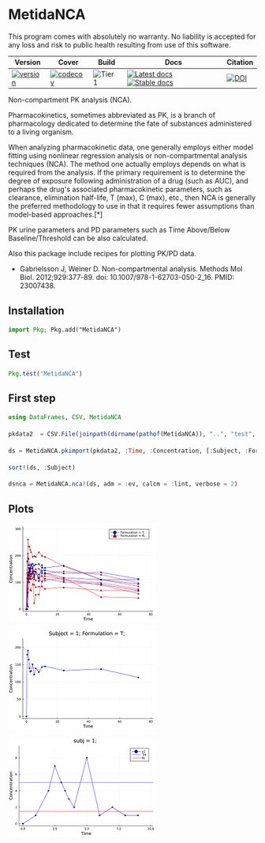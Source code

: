 # MetidaNCA

This program comes with absolutely no warranty. No liability is accepted for any loss and risk to public health resulting from use of this software.

| Version | Cover | Build | Docs | Citation |
|---------|-------|-------|------|----------|
|[![version](https://juliahub.com/docs/MetidaNCA/version.svg)](https://juliahub.com/ui/Packages/MetidaNCA/p2tSH)|[![codecov](https://codecov.io/gh/PharmCat/MetidaNCA.jl/branch/main/graph/badge.svg?token=A9eyT9g0WZ)](https://codecov.io/gh/PharmCat/MetidaNCA.jl)|![Tier 1](https://github.com/PharmCat/MetidaNCA.jl/workflows/Tier%201/badge.svg) | [![Latest docs](https://img.shields.io/badge/docs-latest-blue.svg)](https://pharmcat.github.io/MetidaNCA.jl/dev/) [![Stable docs](https://img.shields.io/badge/docs-stable-blue.svg)](https://pharmcat.github.io/MetidaNCA.jl/stable/)|[![DOI](https://zenodo.org/badge/DOI/10.5281/zenodo.15793888.svg)](https://doi.org/10.5281/zenodo.15793888)|


Non-compartment PK analysis (NCA).

Pharmacokinetics, sometimes abbreviated as PK, is a branch of pharmacology dedicated to determine the fate of substances administered to a living organism.

When analyzing pharmacokinetic data, one generally employs either model fitting using nonlinear regression analysis or non-compartmental analysis techniques (NCA). The method one actually employs depends on what is required from the analysis. If the primary requirement is to determine the degree of exposure following administration of a drug (such as AUC), and perhaps the drug's associated pharmacokinetic parameters, such as clearance, elimination half-life, T (max), C (max), etc., then NCA is generally the preferred methodology to use in that it requires fewer assumptions than model-based approaches.[*]

PK urine parameters and PD parameters such as Time Above/Below  Baseline/Threshold can be also calculated.

Also this package include recipes for plotting PK/PD data.

* Gabrielsson J, Weiner D. Non-compartmental analysis. Methods Mol Biol. 2012;929:377-89. doi: 10.1007/978-1-62703-050-2_16. PMID: 23007438.

## Installation

```julia
import Pkg; Pkg.add("MetidaNCA")
```

## Test

```julia
Pkg.test("MetidaNCA")
```

## First step

```julia
using DataFrames, CSV, MetidaNCA

pkdata2  = CSV.File(joinpath(dirname(pathof(MetidaNCA)), "..", "test", "csv", "pkdata2.csv")) |> DataFrame

ds = MetidaNCA.pkimport(pkdata2, :Time, :Concentration, [:Subject, :Formulation]; dosetime = MetidaNCA.DoseTime(dose = 100, time = 0))

sort!(ds, :Subject)

dsnca = MetidaNCA.nca!(ds, adm = :ev, calcm = :lint, verbose = 2)
```

## Plots

![Plot 1](https://raw.githubusercontent.com/PharmCat/MetidaNCA.jl/main/img/plot2.png)

![Plot 2](https://raw.githubusercontent.com/PharmCat/MetidaNCA.jl/main/img/plot5.png)

![Plot 3](https://raw.githubusercontent.com/PharmCat/MetidaNCA.jl/main/img/plot6.png)
